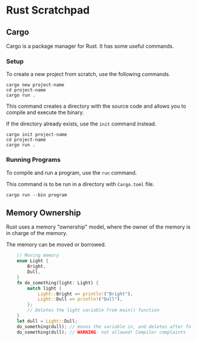 # Rust Scratchpad

## Cargo

Cargo is a package manager for Rust. It has some useful commands.

### Setup

To create a new project from scratch, use the following commands.

```cargo
cargo new project-name
cd project-name
cargo run .
```

This command creates a directory with the source code and allows you to compile and execute the binary.

If the directory already exists, use the `init` command instead.

```cargo
cargo init project-name
cd project-name
cargo run .
```

### Running Programs

To compile and run a program, use the `run` command.

This command is to be run in a directory with `Cargo.toml` file.

```cargo
cargo run --bin program
```

## Memory Ownership

Rust uses a memory "ownership" model, where the owner of the memory is in charge of the memory.

The memory can be moved or borrowed.

```rust
    // Moving memory
    enum Light {
        Bright,
        Dull,
    }
    fn do_something(light: Light) {
        match light {
            Light::Bright => println!("Bright"),
            Light::Dull => println!("Dull"),
        };
        // Deletes the light variable from main() function
    }
    let dull = Light::Dull;
    do_something(dull); // moves the variable in, and deletes after fn
    do_something(dull); // WARNING: not allowed! Compiler complaints
```
